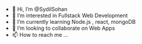 - 👋 Hi, I’m @SydilSohan
- 👀 I’m interested in Fullstack Web Development
- 🌱 I’m currently learning Node.js , react, mongoDB
- 💞️ I’m looking to collaborate on Web Apps
- 📫 How to reach me ...

<!---
SydilSohan/SydilSohan is a ✨ special ✨ repository because its `README.md` (this file) appears on your GitHub profile.
You can click the Preview link to take a look at your changes.
--->
